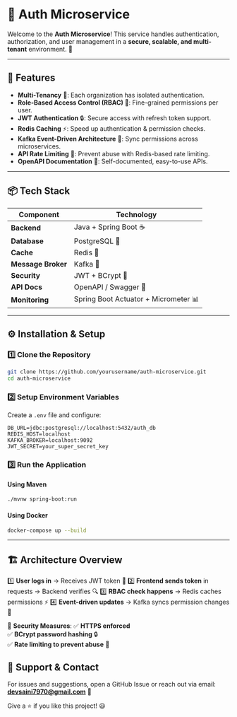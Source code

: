 # 🔐 Auth Microservice

Welcome to the **Auth Microservice**! This service handles authentication, authorization, and user management in a **secure, scalable, and multi-tenant** environment. 🚀

---

## 📌 Features
- **Multi-Tenancy** 🏢: Each organization has isolated authentication.
- **Role-Based Access Control (RBAC) 🔑**: Fine-grained permissions per user.
- **JWT Authentication** 🔒: Secure access with refresh token support.
- **Redis Caching** ⚡: Speed up authentication & permission checks.
- **Kafka Event-Driven Architecture** 📡: Sync permissions across microservices.
- **API Rate Limiting** 🛑: Prevent abuse with Redis-based rate limiting.
- **OpenAPI Documentation** 📜: Self-documented, easy-to-use APIs.

---

## 📦 Tech Stack
| Component     | Technology  |
|--------------|------------|
| **Backend**  | Java + Spring Boot ☕ |
| **Database** | PostgreSQL 🐘 |
| **Cache**    | Redis 🚀 |
| **Message Broker** | Kafka 📡 |
| **Security** | JWT + BCrypt 🔐 |
| **API Docs** | OpenAPI / Swagger 📜 |
| **Monitoring** | Spring Boot Actuator + Micrometer 📊 |

---

## ⚙️ Installation & Setup

### 1️⃣ Clone the Repository
```sh
git clone https://github.com/yourusername/auth-microservice.git
cd auth-microservice
```

### 2️⃣ Setup Environment Variables
Create a `.env` file and configure:
```env
DB_URL=jdbc:postgresql://localhost:5432/auth_db
REDIS_HOST=localhost
KAFKA_BROKER=localhost:9092
JWT_SECRET=your_super_secret_key
```

### 3️⃣ Run the Application
#### Using Maven
```sh
./mvnw spring-boot:run
```
#### Using Docker
```sh
docker-compose up --build
```

---

## 🏗️ Architecture Overview
1️⃣ **User logs in** → Receives JWT token 🔑
2️⃣ **Frontend sends token** in requests → Backend verifies 🔍
3️⃣ **RBAC check happens** → Redis caches permissions ⚡
4️⃣ **Event-driven updates** → Kafka syncs permission changes 📡

📌 **Security Measures**:
✅ **HTTPS enforced**  
✅ **BCrypt password hashing** 🔒  
✅ **Rate limiting to prevent abuse** 🚦


## 📢 Support & Contact
For issues and suggestions, open a GitHub Issue or reach out via email: **devsaini7970@gmail.com** 💬

Give a ⭐ if you like this project! 😃

